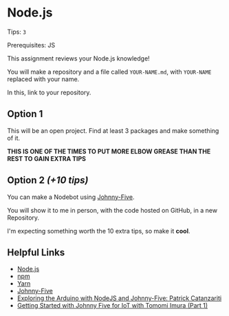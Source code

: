 # Node.js

Tips: `3`

Prerequisites: JS

This assignment reviews your Node.js knowledge!

You will make a repository and a file called `YOUR-NAME.md`, with `YOUR-NAME` replaced with your name.

In this, link to your repository.

## Option 1

This will be an open project. Find at least 3 packages and make something of it.

**THIS IS ONE OF THE TIMES TO PUT MORE ELBOW GREASE THAN THE REST TO GAIN EXTRA TIPS**

## Option 2 *(+10 tips)*

You can make a Nodebot using [Johnny-Five](http://johnny-five.io/).

You will show it to me in person, with the code hosted on GitHub, in a new Repository.

I'm expecting something worth the 10 extra tips, so make it **cool**.

## Helpful Links

- [Node.js](https://nodejs.org/en/)
- [npm](https://www.npmjs.com/)
- [Yarn](https://yarnpkg.com/en/)
- [Johnny-Five](http://johnny-five.io/)
- [Exploring the Arduino with NodeJS and Johnny-Five: Patrick Catanzariti](https://youtu.be/8s2--hfsJDY)
- [Getting Started with Johnny Five for IoT with Tomomi Imura (Part 1)](https://youtu.be/sC72DCxQrcU)
